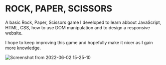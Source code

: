 # ROCK, PAPER, SCISSORS

A basic Rock, Paper, Scissors game I developed to learn abbout JavaScript, HTML, CSS, how to use DOM manipulation and to design a responsive website.

I hope to keep improving this game and hopefully make it nicer as I gain more knowledge.


![Screenshot from 2022-06-02 15-25-10](https://user-images.githubusercontent.com/60399677/171721692-99ee1bbf-619b-4016-90da-505822842c1d.png)
